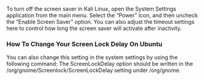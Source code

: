 To turn off the screen saver in Kali Linux, open the System Settings  application from the main menu. Select the “Power” icon, and then  uncheck the “Enable Screen Saver” option. You can also adjust the  timeout settings here to control how long the screen saver will activate after inactivity.

### How To Change Your Screen Lock Delay On Ubuntu

You can also change this setting in the system settings by using the following command: 
 The ScreenLockDelay option should be written in the /org/gnome/Screenlock/ScreenLockDelay setting under /org/gnome.